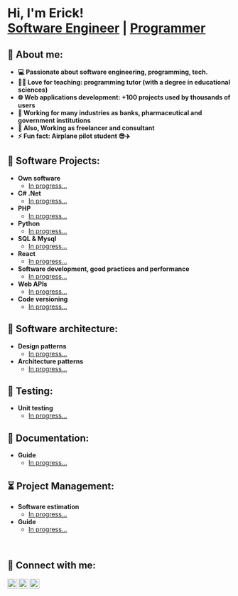 <h1>Hi, I'm Erick! <br/><a href="https://www.linkedin.com/in/ericarpiocv/">Software Engineer</a> | <a href="https://github.com/chaconcfdo">Programmer</a>

<h2>🥷 About me:</h2>

- <b>💻 Passionate about software engineering, programming, tech.</b>
- <b>👨‍🏫 Love for teaching: programming tutor (with a degree in educational sciences)</b>
- <b>🌐 Web applications development: +100 projects used by thousands of users</b>
- <b>💼 Working for many industries as banks, pharmaceutical and government institutions</b>
- <b>🔭 Also, Working as freelancer and consultant</b>
- <b>⚡ Fun fact: Airplane pilot student 😎✈️</b>


<h2>🚀 Software Projects:</h2>

- <b>Own software</b>
  - [In progress...](https://www.linkedin.com/in/ericarpiocv/)
- <b>C# .Net</b>
  - [In progress...](https://www.linkedin.com/in/ericarpiocv/)
- <b>PHP</b>
  - [In progress...](https://www.linkedin.com/in/ericarpiocv/)
- <b>Python</b>
  - [In progress...](https://www.linkedin.com/in/ericarpiocv/)
- <b>SQL & Mysql</b>
  - [In progress...](https://www.linkedin.com/in/ericarpiocv/)
- <b>React</b>
  - [In progress...](https://www.linkedin.com/in/ericarpiocv/)
- <b>Software development, good practices and performance</b>
  - [In progress...](https://www.linkedin.com/in/ericarpiocv/)
- <b>Web APIs</b>
  - [In progress...](https://www.linkedin.com/in/ericarpiocv/)
- <b>Code versioning</b>
  - [In progress...](https://www.linkedin.com/in/ericarpiocv/)
 
<h2>🗼 Software architecture:</h2>

- <b>Design patterns</b>
  - [In progress...](https://www.linkedin.com/in/ericarpiocv/)
- <b>Architecture patterns</b>
  - [In progress...](https://www.linkedin.com/in/ericarpiocv/)

<h2>🧪 Testing:</h2>

- <b>Unit testing</b>
  - [In progress...](https://www.linkedin.com/in/ericarpiocv/)

<h2>📜 Documentation:</h2>

- <b>Guide</b>
  - [In progress...](https://www.linkedin.com/in/ericarpiocv/)
 
<h2>⏳ Project Management:</h2>

- <b>Software estimation</b>
  - [In progress...](https://www.linkedin.com/in/ericarpiocv/)
- <b>Guide</b>
  - [In progress...](https://www.linkedin.com/in/ericarpiocv/)

<br>
<h2>🤳 Connect with me:</h2>

[<img align="left" alt="ErickCarpio | YouTube" width="22px" src="https://cdn.jsdelivr.net/npm/simple-icons@v3/icons/youtube.svg" />][youtube]
[<img align="left" alt="ErickCarpio | LinkedIn" width="22px" src="https://cdn.jsdelivr.net/npm/simple-icons@v3/icons/linkedin.svg" />][linkedin]
[<img align="left" alt="ErickCarpio | Gmail" width="22px" src="https://cdn.jsdelivr.net/npm/simple-icons@v3/icons/gmail.svg" />][gmail]

[youtube]: https://www.youtube.com/@erickcarpio6965
[gmail]: mailto:ecarcha@gmail.com
[linkedin]: https://www.linkedin.com/in/erickcarpiocv/


<!--
**chaconcfdo/chaconcfdo** is a ✨ _special_ ✨ repository because its `README.md` (this file) appears on your GitHub profile.

Here are some ideas to get you started:

- 🔭 I’m currently working on ...
- 🌱 I’m currently learning ...
- 👯 I’m looking to collaborate on ...
- 🤔 I’m looking for help with ...
- 💬 Ask me about ...
- 📫 How to reach me: ...
- 😄 Pronouns: ...
- ⚡ Fun fact: ...
-->
